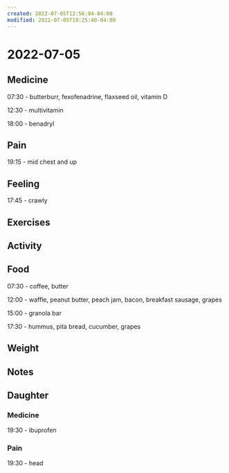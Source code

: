 ```yaml
---
created: 2022-07-05T12:56:04-04:00
modified: 2022-07-05T19:25:40-04:00
---
```


# 2022-07-05

## Medicine

07:30 - butterburr, fexofenadrine, flaxseed oil, vitamin D

12:30 - multivitamin 

18:00 - benadryl 


## Pain

19:15 - mid chest and up


## Feeling

17:45 - crawly


## Exercises


## Activity


## Food

07:30 - coffee, butter

12:00 - waffle, peanut butter, peach jam, bacon, breakfast sausage, grapes

15:00 - granola bar

17:30 - hummus, pita bread, cucumber, grapes


## Weight


## Notes


## Daughter

### Medicine

19:30 - ibuprofen 

### Pain

19:30 - head
